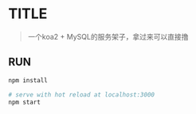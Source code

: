 #  TITLE   

> 一个koa2 + MySQL的服务架子，拿过来可以直接撸

## RUN

``` bash
npm install

# serve with hot reload at localhost:3000
npm start

```
